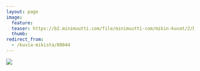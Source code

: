 ```yaml
---
layout: page
image:
  feature:
  teaser: https://b2.minimuutti.com/file/minimuutti-com/mikin-kuvat/2/DSC26182-245px.jpg
  thumb:
redirect_from:
  - /kuvia-mikista/00044
---
```


![](https://b2.minimuutti.com/file/minimuutti-com/mikin-kuvat/2/DSC26182-800px.jpg)
